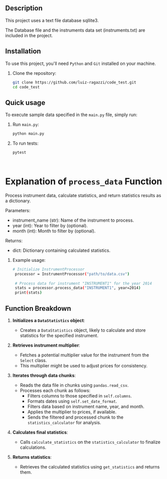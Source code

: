 ## Description

This project uses a text file database sqllite3.

The Database file and the instruments data set (instruments.txt) are included in the project.


## Installation

To use this project, you'll need `Python` and `Git` installed on your machine.

1. Clone the repository:
   
   ```sh
   git clone https://github.com/luiz-ragazzi/code_test.git
   cd code_test

## Quick usage

To execute sample data specified in the `main.py` file, simply run:

1. Run `main.py`:
   
   ```sh
   python main.py
   
3. To run tests:
   ```sh
   pytest
   
   


# Explanation of `process_data` Function

  Process instrument data, calculate statistics, and return statistics results as a dictionary.
  
  Parameters:
  - instrument_name (str): Name of the instrument to process.
  - year (int): Year to filter by (optional).
  - month (int): Month to filter by (optional).
  
  Returns:
  - dict: Dictionary containing calculated statistics.


1. Example usage:
   ```sh
   # Initialize InstrumentProcessor
    processor = InstrumentProcessor("path/to/data.csv")
    
    # Process data for instrument "INSTRUMENT1" for the year 2014
    stats = processor.process_data("INSTRUMENT1", year=2014)
    print(stats)


## Function Breakdown

1. **Initializes a `DataStatistics` object**:
   - Creates a `DataStatistics` object, likely to calculate and store statistics for the specified instrument.

2. **Retrieves instrument multiplier**:
   - Fetches a potential multiplier value for the instrument from the `Select` class.
   - This multiplier might be used to adjust prices for consistency.

3. **Iterates through data chunks**:
   - Reads the data file in chunks using `pandas.read_csv`.
   - Processes each chunk as follows:
     - Filters columns to those specified in `self.columns`.
     - Formats dates using `self.set_date_format`.
     - Filters data based on instrument name, year, and month.
     - Applies the multiplier to prices, if available.
     - Sends the filtered and processed chunk to the `statistics_calculator` for analysis.

4. **Calculates final statistics**:
   - Calls `calculate_statistics` on the `statistics_calculator` to finalize calculations.

5. **Returns statistics**:
   - Retrieves the calculated statistics using `get_statistics` and returns them.

